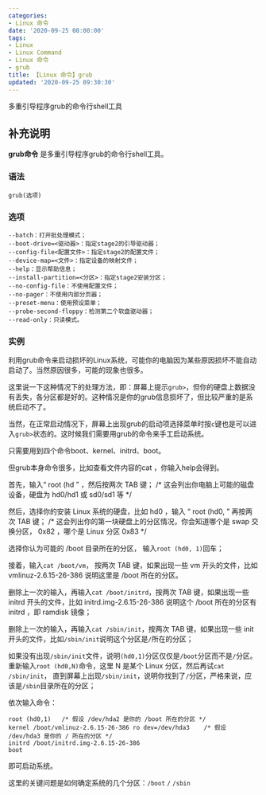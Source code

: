 ```yaml
---
categories:
- Linux 命令
date: '2020-09-25 08:00:00'
tags:
- Linux
- Linux Command
- Linux 命令
- grub
title: 【Linux 命令】grub
updated: '2020-09-25 09:30:30'
---
```


多重引导程序grub的命令行shell工具

## 补充说明

**grub命令** 是多重引导程序grub的命令行shell工具。

###  语法

```shell
grub(选项)
```

###  选项

```shell
--batch：打开批处理模式；
--boot-drive=<驱动器>：指定stage2的引导驱动器；
--config-file<配置文件>：指定stage2的配置文件；
--device-map=<文件>：指定设备的映射文件；
--help：显示帮助信息；
--install-partition=<分区>：指定stage2安装分区；
--no-config-file：不使用配置文件；
--no-pager：不使用内部分页器；
--preset-menu：使用预设菜单；
--probe-second-floppy：检测第二个软盘驱动器；
--read-only：只读模式。
```

###  实例

利用grub命令来启动损坏的Linux系统，可能你的电脑因为某些原因损坏不能自动启动了。当然原因很多，可能的现象也很多。

这里说一下这种情况下的处理方法，即：屏幕上提示`grub>`，但你的硬盘上数据没有丢失，各分区都是好的。这种情况是你的grub信息损坏了，但比较严重的是系统启动不了。

当然，在正常启动情况下，屏幕上出现grub的启动项选择菜单时按`c`键也是可以进入`grub>`状态的。这时候我们需要用grub的命令来手工启动系统。

只需要用到四个命令boot、kernel、initrd、boot。

但grub本身命令很多，比如查看文件内容的cat ，你输入help会得到。

首先，输入“ root (hd ” ，然后按两次 TAB 键； /* 这会列出你电脑上可能的磁盘设备，硬盘为 hd0/hd1 或 sd0/sd1 等 */

然后，选择你的安装 Linux 系统的硬盘，比如 hd0 ，输入 “ root (hd0, ” 再按两次 TAB 键； /* 这会列出你的第一块硬盘上的分区情况，你会知道哪个是 swap 交换分区， 0x82 ，哪个是 Linux 分区 0x83 */

选择你认为可能的 /boot 目录所在的分区， 输入`root (hd0, 1)`回车；

接着，输入`cat /boot/vm`， 按两次 TAB 键，如果出现一些 vm 开头的文件，比如 vmlinuz-2.6.15-26-386 说明这里是 /boot 所在的分区。

删除上一次的输入，再输入`cat /boot/initrd`，按两次 TAB 键，如果出现一些 initrd 开头的文件，比如 initrd.img-2.6.15-26-386 说明这个 /boot 所在的分区有 initrd ，即 ramdisk 镜像；

删除上一次的输入，再输入`cat /sbin/init`，按两次 TAB 键，如果出现一些 init 开头的文件，比如`/sbin/init`说明这个分区是`/`所在的分区；

如果没有出现`/sbin/init`文件，说明`(hd0,1)`分区仅仅是`/boot`分区而不是`/`分区。重新输入`root (hd0,N)`命令，这里 N 是某个 Linux 分区，然后再试`cat /sbin/init`， 直到屏幕上出现`/sbin/init`，说明你找到了`/`分区，严格来说，应该是`/sbin`目录所在的分区；

依次输入命令：

```shell
root (hd0,1)   /* 假设 /dev/hda2 是你的 /boot 所在的分区 */
kernel /boot/vmlinuz-2.6.15-26-386 ro dev=/dev/hda3    /* 假设 /dev/hda3 是你的 / 所在的分区 */
initrd /boot/initrd.img-2.6.15-26-386
boot
```

即可启动系统。

这里的关键问题是如何确定系统的几个分区：`/boot` `/` `/sbin`


<!-- Linux命令行搜索引擎：https://jaywcjlove.github.io/linux-command/ -->